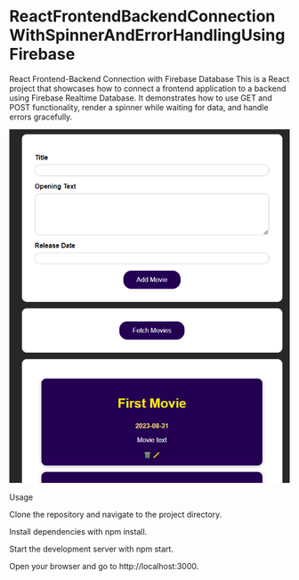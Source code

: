 # ReactFrontendBackendConnectionWithSpinnerAndErrorHandlingUsingFirebase

React Frontend-Backend Connection with Firebase Database
This is a React project that showcases how to connect a frontend application to a backend using Firebase Realtime Database. It demonstrates how to use GET and POST functionality, render a spinner while waiting for data, and handle errors gracefully.

![Alt text](image.png)

Usage

Clone the repository and navigate to the project directory.

Install dependencies with npm install.

Start the development server with npm start.

Open your browser and go to http://localhost:3000.
